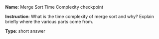 **Name**: Merge Sort Time Complexity checkpoint

**Instruction**: What is the time complexity of merge sort and why? Explain briefly where the various parts come from.

**Type**: short answer